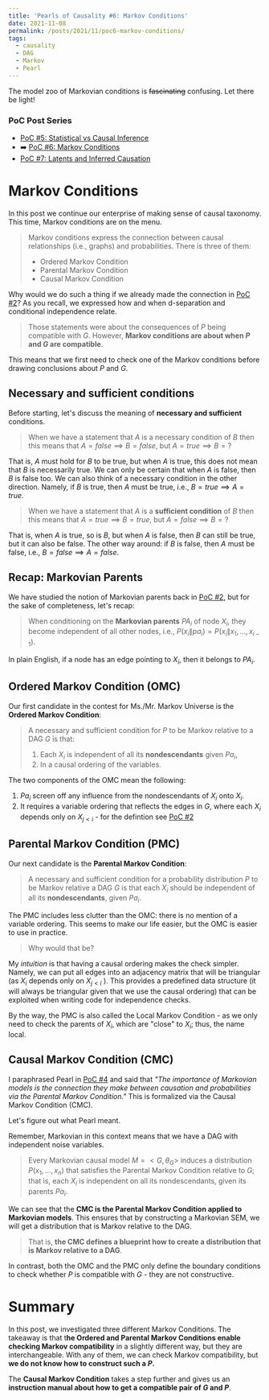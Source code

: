 ```yaml
---
title: 'Pearls of Causality #6: Markov Conditions'
date: 2021-11-08
permalink: /posts/2021/11/poc6-markov-conditions/
tags:
  - causality
  - DAG
  - Markov
  - Pearl
---
```


The model zoo of Markovian conditions is ~~fascinating~~ confusing. Let there be light!

### PoC Post Series
- [PoC #5: Statistical vs Causal Inference](/posts/2021/11/poc5-stats-vs-causality/)
- ➡️ [PoC #6: Markov Conditions](/posts/2021/11/poc6-markov-conditions/)
- [PoC #7: Latents and Inferred Causation](/posts/2021/11/poc6-latents-stability-ic/)

# Markov Conditions

In this post we continue our enterprise of making sense of causal taxonomy. This time, Markov conditions are on the menu.

> Markov conditions express the connection between causal relationships (i.e., graphs) and probabilities.
> There is three of them:
> - Ordered Markov Condition
> - Parental Markov Condition
> - Causal Markov Condition

Why would we do such a thing if we already made the connection in [PoC #2](/posts/2021/10/poc2-markov/)? As you recall, we expressed how and when d-separation and conditional independence relate.

> Those statements were about the consequences of $P$ being compatible with $G$. However, **Markov conditions are about when $P$ and $G$ are compatible**.

This means that we first need to check one of the Markov conditions before drawing conclusions about $P$ and $G$.  

## Necessary and sufficient conditions

Before starting, let's discuss the meaning of **necessary and sufficient** conditions.
> When we have a statement that $A$ is a necessary condition of $B$ then this means that $A =false \implies B = false,$ but $A = true \implies B = ?$

That is, $A$ must hold for $B$ to be true, but when $A$ is true, this does not mean that $B$ is necessarily true. We can only be certain that when $A$ is false, then $B$ is false too. We can also think of a necessary condition in the other direction. Namely, if $B$ is true, then $A$ must be true, i.e., $B=true \implies A = true$.

> When we have a statement that $A$ is a **sufficient condition** of $B$ then this means that $A =true \implies B = true,$ but $A = false \implies B = ?$

That is, when $A$ is true, so is $B$, but when $A$ is false, then $B$ can still be true, but it can also be false. The other way around: if $B$ is false, then $A$ must be false, i.e., $B =false \implies A = false.$


## Recap: Markovian Parents

We have studied the notion of Markovian parents back in  [PoC #2](/posts/2021/10/poc2-markov/), but for the sake of completeness, let's recap:

>When conditioning on the **Markovian parents** $PA_i$ of node $X_i$, they become independent of all other nodes, i.e., $P(x_i\|pa_i)=P(x_i\| x_1, \dots, x_{i-1})$.

In plain English, if a node has an edge pointing to $X_i$, then it belongs to $PA_i$.

## Ordered Markov Condition (OMC)

Our first candidate in the contest for Ms./Mr. Markov Universe is the **Ordered Markov Condition**:

> A necessary and sufficient condition for $P$ to be Markov relative to a DAG $G$ is that:
> 1. Each $X_i$ is independent of all its **nondescendants** given $Pa_i$,
> 2. In a causal ordering of the variables. 


The two components of the OMC mean the following:
1. $Pa_i$ screen off any influence from the nondescendants of $X_i$ onto $X_i$.
2. It requires a variable ordering that reflects the edges in $G$, where each $X_i$ depends only on $X_{j<i}$ - for the defintion see [PoC #2](/posts/2021/10/poc2-markov/)


## Parental Markov Condition (PMC)

Our next candidate is the **Parental Markov Condition**:

> A necessary and sufficient condition for a probability distribution $P$ to be Markov relative a DAG $G$ is that each $X_i$ should be independent of all its **nondescendants**, given $Pa_i$.

The PMC includes less clutter than the OMC: there is no mention of a variable ordering. This seems to make our life easier, but the OMC is easier to use in practice.

>Why would that be?

My _intuition_ is that having a causal ordering makes the check simpler. Namely, we can put all edges into an adjacency matrix that will be triangular (as $X_i$ depends only on $X_{j<i}$ ). This provides a predefined data structure (it will always be triangular given that we use the causal ordering) that can be exploited when writing code for independence checks.

By the way, the PMC is also called the Local Markov Condition - as we only need to check the parents of $X_i$, which are "close" to $X_i$; thus, the name local.

## Causal Markov Condition (CMC)

I paraphrased Pearl in [PoC #4](/posts/2021/11/poc4-causal-queries/) and said that _"The importance of Markovian models is the connection they make between causation and probabilities via the Parental Markov Condition."_ This is formalized via the Causal Markov Condition (CMC).

Let's figure out what Pearl meant.

Remember, Markovian in this context means that we have a DAG with independent noise variables. 

>Every Markovian causal model $M= <G, \theta_G>$ induces a distribution $P(x_1 , \dots , x_n )$ that satisfies the
Parental Markov Condition relative to $G$; that is, each  $X_i$ is independent on all its nondescendants, given its parents $Pa_i$.

We can see that the **CMC is the Parental Markov Condition applied to Markovian models**. This ensures that by constructing a Markovian SEM, we will get a distribution that is Markov relative to the DAG. 

> That is, **the CMC defines a blueprint how to create a distribution that is Markov relative to a DAG**.

In contrast, both the OMC and the PMC only define the boundary conditions to check whether $P$ is compatible with $G$ - they are not constructive.

# Summary
In this post, we investigated three different Markov Conditions. The takeaway is that t**he Ordered and Parental Markov Conditions enable checking Markov compatibility** in a slightly different way, but they are interchangeable. With any of them, we can check Markov compatibility, but **we do not know how to construct such a $P$.**

The **Causal Markov Condition** takes a step further and gives us an **instruction manual about how to get a compatible pair of $G$ and $P$**.
